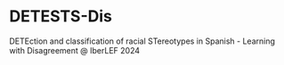 # DETESTS-Dis
DETEction and classification of racial STereotypes in Spanish - Learning with Disagreement @ IberLEF 2024
